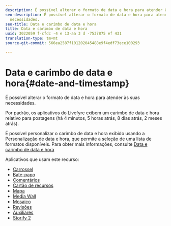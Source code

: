 ```yaml
---
description: É possível alterar o formato de data e hora para atender às suas necessidades.
seo-description: É possível alterar o formato de data e hora para atender às suas
  necessidades.
seo-title: Data e carimbo de data e hora
title: Data e carimbo de data e hora
uuid: 3022059 f-cfdc -4 e 13-aa 3 d -7537875 ef 431
translation-type: tm+mt
source-git-commit: 566ea2587f101202045488e9f4edf73ece100293

---
```



# Data e carimbo de data e hora{#date-and-timestamp}

É possível alterar o formato de data e hora para atender às suas necessidades.

Por padrão, os aplicativos do Livefyre exibem um carimbo de data e hora relativo para postagens (há 4 minutos, 5 horas atrás, 8 dias atrás, 2 meses atrás).

É possível personalizar o carimbo de data e hora exibido usando a Personalização de data e hora, que permite a seleção de uma lista de formatos disponíveis. Para obter mais informações, consulte [Data e carimbo de data e hora](/help/using/c-features-livefyre/c-styling-features/c-date-and-timestamp.md)

Aplicativos que usam este recurso:

* [Carrossel](/help/using/c-about-apps/c-carousel-app/c-carousel-app.md#c_carousel_app)
* [Bate-papo](/help/using/c-about-apps/c-chat-app/c-chat-app.md#c_chat_app)
* [Comentários](/help/using/c-about-apps/c-comments/c-comments.md)
* [Cartão de recursos](/help/using/c-about-apps/c-feature-card-app/c-feature-card-app.md#c_feature_card_app)
* [Mapa](/help/using/c-about-apps/c-map-app/c-map-app.md#c_map_app)
* [Media Wall](/help/using/c-about-apps/c-media-wall-app/c-media-wall-app.md#c_media_wall_app)
* [Mosaico](/help/using/c-about-apps/c-mosaic-app/c-mosaic-app.md#c_mosaic_app)
* [Revisões](/help/using/c-about-apps/c-reviews-app/c-reviews-app.md#c_reviews_app)
* [Auxiliares](/help/using/c-about-apps/c-sidenotes-app/c-sidenotes-app.md#c_sidenotes_app)
* [Storify 2](/help/using/c-about-apps/c-storify2/c-storify2.md#c_storify2)

